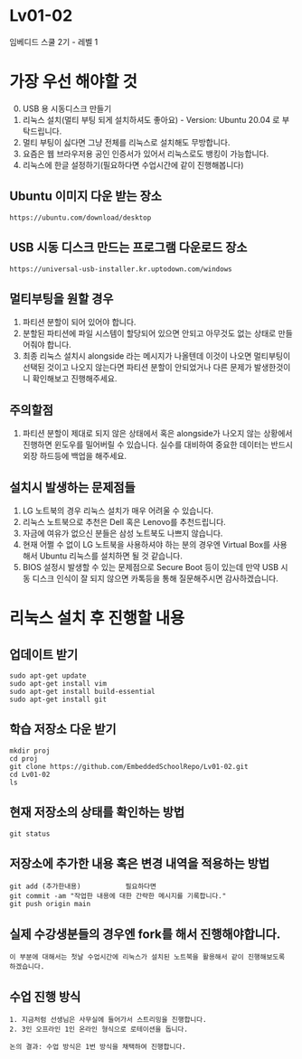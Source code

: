 # Lv01-02
임베디드 스쿨 2기 - 레벨 1 

# 가장 우선 해야할 것

0. USB 용 시동디스크 만들기
1. 리눅스 설치(멀티 부팅 되게 설치하셔도 좋아요) - Version: Ubuntu 20.04 로 부탁드립니다.   
2. 멀티 부팅이 싫다면 그냥 전체를 리눅스로 설치해도 무방합니다.  
3. 요즘은 웹 브라우저용 공인 인증서가 있어서 리눅스로도 뱅킹이 가능합니다.    
4. 리눅스에 한글 설정하기(필요하다면 수업시간에 같이 진행해봅니다)  

## Ubuntu 이미지 다운 받는 장소
```make
https://ubuntu.com/download/desktop
```

## USB 시동 디스크 만드는 프로그램 다운로드 장소
```make
https://universal-usb-installer.kr.uptodown.com/windows
```

## 멀티부팅을 원할 경우

1. 파티션 분할이 되어 있어야 합니다.  
2. 분할된 파티션에 파일 시스템이 할당되어 있으면 안되고 아무것도 없는 상태로 만들어줘야 합니다.  
3. 최종 리눅스 설치시 alongside 라는 메시지가 나올텐데 이것이 나오면 멀티부팅이 선택된 것이고 나오지 않는다면 파티션 분할이 안되었거나 다른 문제가 발생한것이니 확인해보고 진행해주세요.  

## 주의할점

1. 파티션 분할이 제대로 되지 않은 상태에서 혹은 alongside가 나오지 않는 상황에서 진행하면 윈도우를 밀어버릴 수 있습니다. 실수를 대비하여 중요한 데이터는 반드시 외장 하드등에 백업을 해주세요.  

## 설치시 발생하는 문제점들

1. LG 노트북의 경우 리눅스 설치가 매우 어려울 수 있습니다.  
2. 리눅스 노트북으로 추천은 Dell 혹은 Lenovo를 추천드립니다.  
3. 자금에 여유가 없으신 분들은 삼성 노트북도 나쁘지 않습니다.  
4. 현재 어쩔 수 없이 LG 노트북을 사용하셔야 하는 분의 경우엔 Virtual Box를 사용해서 Ubuntu 리눅스를 설치하면 될 것 같습니다.  
5. BIOS 설정시 발생할 수 있는 문제점으로 Secure Boot 등이 있는데 만약 USB 시동 디스크 인식이 잘 되지 않으면 카톡등을 통해 질문해주시면 감사하겠습니다.  

# 리눅스 설치 후 진행할 내용

## 업데이트 받기
```make
sudo apt-get update
sudo apt-get install vim
sudo apt-get install build-essential
sudo apt-get install git
```

## 학습 저장소 다운 받기
```make
mkdir proj
cd proj
git clone https://github.com/EmbeddedSchoolRepo/Lv01-02.git
cd Lv01-02
ls
```

## 현재 저장소의 상태를 확인하는 방법
```make
git status
```

## 저장소에 추가한 내용 혹은 변경 내역을 적용하는 방법
```make
git add (추가한내용)           필요하다면
git commit -am "작업한 내용에 대한 간략한 메시지를 기록합니다."
git push origin main
```

## 실제 수강생분들의 경우엔 fork를 해서 진행해야합니다.
```make
이 부분에 대해서는 첫날 수업시간에 리눅스가 설치된 노트북을 활용해서 같이 진행해보도록 하겠습니다.
```

## 수업 진행 방식
```make
1. 지금처럼 선생님은 사무실에 들어가서 스트리밍을 진행합니다.
2. 3인 오프라인 1인 온라인 형식으로 로테이션을 돕니다.

논의 결과: 수업 방식은 1번 방식을 채택하여 진행합니다.
```
